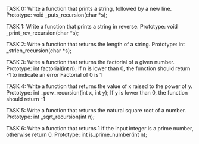 TASK 0:
Write a function that prints a string, followed by a new line.
Prototype: void _puts_recursion(char *s);

TASK 1:
Write a function that prints a string in reverse.
 Prototype: void _print_rev_recursion(char *s);

TASK 2:
Write a function that returns the length of a string.
Prototype: int _strlen_recursion(char *s);

TASK 3:
Write a function that returns the factorial of a given number.
Prototype: int factorial(int n);
 If n is lower than 0, the function should return -1 to indicate an error
  Factorial of 0 is 1

TASK 4:
Write a function that returns the value of x raised to the power of y.
Prototype: int _pow_recursion(int x, int y);
If y is lower than 0, the function should return -1

TASK 5:
Write a function that returns the natural square root of a number.
Prototype: int _sqrt_recursion(int n);


TASK 6:
Write a function that returns 1 if the input integer is a prime number,
otherwise return 0.
Prototype: int is_prime_number(int n);